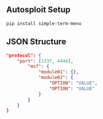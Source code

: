 ## Autosploit Setup
```
pip install simple-term-menu
```

## JSON Structure
```json
"protocol": {
    "port": [1337, 4444],
        "msf": {
            "module01": {},
            "module02": {
                "OPTION": "VALUE",
                "OPTION": "VALUE"
            }
        }
    }
}
```
